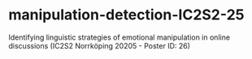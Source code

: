 # manipulation-detection-IC2S2-25
Identifying linguistic strategies of emotional manipulation in online discussions (IC2S2 Norrköping 20205 - Poster ID: 26)
